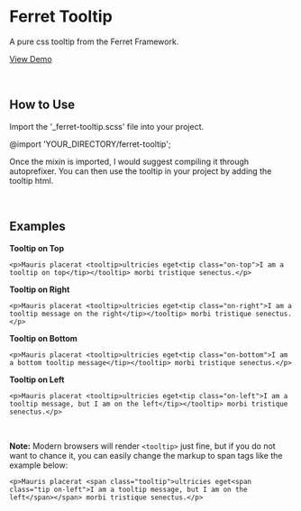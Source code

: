 Ferret Tooltip
==============

A pure css tooltip from the Ferret Framework.

[View Demo](http://codepen.io/thelifemgmt/pen/mGhpI)

<br>

How to Use
---

Import the '_ferret-tooltip.scss' file into your project.

  @import 'YOUR_DIRECTORY/ferret-tooltip';


Once the mixin is imported, I would suggest compiling it through autoprefixer. You can then use the tooltip in your project by adding the tooltip html.
 
<br>

Examples
---

<b>Tooltip on Top</b>

	<p>Mauris placerat <tooltip>ultricies eget<tip class="on-top">I am a tooltip on top</tip></tooltip> morbi tristique senectus.</p>


<b>Tooltip on Right</b>

	<p>Mauris placerat <tooltip>ultricies eget<tip class="on-right">I am a tooltip message on the right</tip></tooltip> morbi tristique senectus.</p>


<b>Tooltip on Bottom</b>

	<p>Mauris placerat <tooltip>ultricies eget<tip class="on-bottom">I am a bottom tooltip message</tip></tooltip> morbi tristique senectus.</p>


<b>Tooltip on Left</b>

	<p>Mauris placerat <tooltip>ultricies eget<tip class="on-left">I am a tooltip message, but I am on the left</tip></tooltip> morbi tristique senectus.</p>

<br>

<b>Note:</b> Modern browsers will render <code>&lt;tooltip&gt;</code> just fine, but if you do not want to chance it, you can easily change the markup to span tags like the example below:

	<p>Mauris placerat <span class="tooltip">ultricies eget<span class="tip on-left">I am a tooltip message, but I am on the left</span></span> morbi tristique senectus.</p>